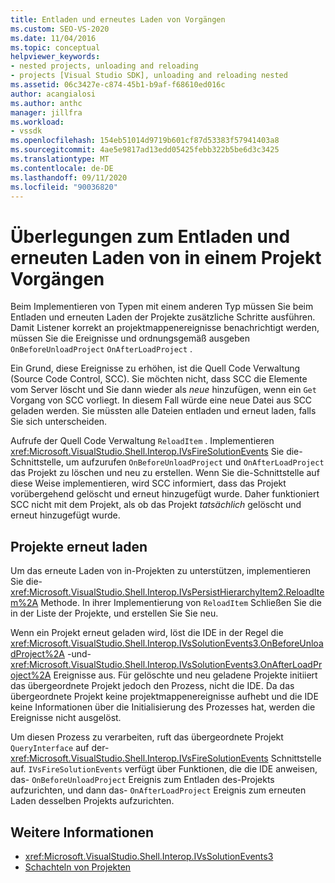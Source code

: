 ```yaml
---
title: Entladen und erneutes Laden von Vorgängen
ms.custom: SEO-VS-2020
ms.date: 11/04/2016
ms.topic: conceptual
helpviewer_keywords:
- nested projects, unloading and reloading
- projects [Visual Studio SDK], unloading and reloading nested
ms.assetid: 06c3427e-c874-45b1-b9af-f68610ed016c
author: acangialosi
ms.author: anthc
manager: jillfra
ms.workload:
- vssdk
ms.openlocfilehash: 154eb51014d9719b601cf87d53383f57941403a8
ms.sourcegitcommit: 4ae5e9817ad13edd05425febb322b5be6d3c3425
ms.translationtype: MT
ms.contentlocale: de-DE
ms.lasthandoff: 09/11/2020
ms.locfileid: "90036820"
---
```

# <a name="considerations-for-unloading-and-reloading-nested-projects"></a>Überlegungen zum Entladen und erneuten Laden von in einem Projekt Vorgängen

Beim Implementieren von Typen mit einem anderen Typ müssen Sie beim Entladen und erneuten Laden der Projekte zusätzliche Schritte ausführen. Damit Listener korrekt an projektmappenereignisse benachrichtigt werden, müssen Sie die Ereignisse und ordnungsgemäß ausgeben `OnBeforeUnloadProject` `OnAfterLoadProject` .

Ein Grund, diese Ereignisse zu erhöhen, ist die Quell Code Verwaltung (Source Code Control, SCC). Sie möchten nicht, dass SCC die Elemente vom Server löscht und Sie dann wieder als *neue* hinzufügen, wenn ein `Get` Vorgang von SCC vorliegt. In diesem Fall würde eine neue Datei aus SCC geladen werden. Sie müssten alle Dateien entladen und erneut laden, falls Sie sich unterscheiden.

Aufrufe der Quell Code Verwaltung `ReloadItem` . Implementieren <xref:Microsoft.VisualStudio.Shell.Interop.IVsFireSolutionEvents> Sie die-Schnittstelle, um aufzurufen `OnBeforeUnloadProject` und `OnAfterLoadProject` das Projekt zu löschen und neu zu erstellen. Wenn Sie die-Schnittstelle auf diese Weise implementieren, wird SCC informiert, dass das Projekt vorübergehend gelöscht und erneut hinzugefügt wurde. Daher funktioniert SCC nicht mit dem Projekt, als ob das Projekt *tatsächlich* gelöscht und erneut hinzugefügt wurde.

## <a name="reload-projects"></a>Projekte erneut laden

Um das erneute Laden von in-Projekten zu unterstützen, implementieren Sie die- <xref:Microsoft.VisualStudio.Shell.Interop.IVsPersistHierarchyItem2.ReloadItem%2A> Methode. In ihrer Implementierung von `ReloadItem` Schließen Sie die in der Liste der Projekte, und erstellen Sie Sie neu.

Wenn ein Projekt erneut geladen wird, löst die IDE in der Regel die <xref:Microsoft.VisualStudio.Shell.Interop.IVsSolutionEvents3.OnBeforeUnloadProject%2A> -und- <xref:Microsoft.VisualStudio.Shell.Interop.IVsSolutionEvents3.OnAfterLoadProject%2A> Ereignisse aus. Für gelöschte und neu geladene Projekte initiiert das übergeordnete Projekt jedoch den Prozess, nicht die IDE. Da das übergeordnete Projekt keine projektmappenereignisse aufhebt und die IDE keine Informationen über die Initialisierung des Prozesses hat, werden die Ereignisse nicht ausgelöst.

Um diesen Prozess zu verarbeiten, ruft das übergeordnete Projekt `QueryInterface` auf der- <xref:Microsoft.VisualStudio.Shell.Interop.IVsFireSolutionEvents> Schnittstelle auf. `IVsFireSolutionEvents` verfügt über Funktionen, die die IDE anweisen, das- `OnBeforeUnloadProject` Ereignis zum Entladen des-Projekts aufzurichten, und dann das- `OnAfterLoadProject` Ereignis zum erneuten Laden desselben Projekts aufzurichten.

## <a name="see-also"></a>Weitere Informationen

- <xref:Microsoft.VisualStudio.Shell.Interop.IVsSolutionEvents3>
- [Schachteln von Projekten](../../extensibility/internals/nesting-projects.md)
